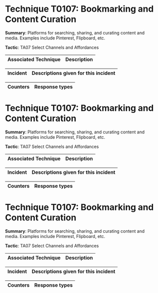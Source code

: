 # Technique T0107: Bookmarking and Content Curation

**Summary**: Platforms for searching, sharing, and curating content and media. Examples include Pinterest, Flipboard, etc.

**Tactic**: TA07 Select Channels and Affordances 


| Associated Technique | Description |
| --------- | ------------------------- |



| Incident | Descriptions given for this incident |
| -------- | -------------------- |



| Counters | Response types |
| -------- | -------------- |


# Technique T0107: Bookmarking and Content Curation

**Summary**: Platforms for searching, sharing, and curating content and media. Examples include Pinterest, Flipboard, etc.

**Tactic**: TA07 Select Channels and Affordances 


| Associated Technique | Description |
| --------- | ------------------------- |



| Incident | Descriptions given for this incident |
| -------- | -------------------- |



| Counters | Response types |
| -------- | -------------- |


# Technique T0107: Bookmarking and Content Curation

**Summary**: Platforms for searching, sharing, and curating content and media. Examples include Pinterest, Flipboard, etc.

**Tactic**: TA07 Select Channels and Affordances


| Associated Technique | Description |
| --------- | ------------------------- |



| Incident | Descriptions given for this incident |
| -------- | -------------------- |



| Counters | Response types |
| -------- | -------------- |


